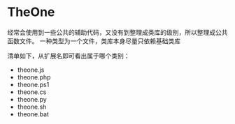 # TheOne
经常会使用到一些公共的辅助代码，又没有到整理成类库的级别，所以整理成公共函数文件。
一种类型为一个文件，类库本身尽量只依赖基础类库

清单如下，从扩展名即可看出属于哪个类别：

* theone.js
* theone.php
* theone.ps1
* theone.cs
* theone.py
* theone.sh
* theone.bat

